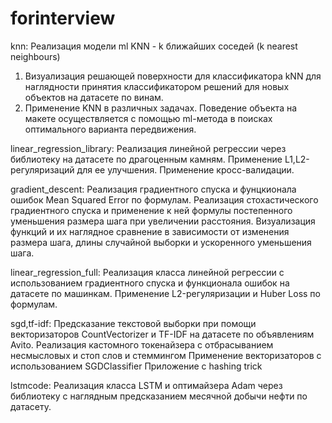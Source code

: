 # forinterview

knn:
Реализация модели ml KNN - k ближайших соседей (k nearest neighbours)
  1. Визуализация решающей поверхности для классификатора kNN для наглядности принятия классификатором решений для новых объектов на датасете по винам.
  2. Применение KNN в различных задачах. Поведение объекта на макете осуществляется с помощью ml-метода в поисках оптимального варианта передвижения.
  
linear_regression_library:
  Реализация линейной регрессии через библиотеку на датасете по драгоценным камням.
  Применение L1,L2-регуляризаций для ее улучшения.
  Применение кросс-валидации.
  
gradient_descent:
  Реализация градиентного спуска и фунцкионала ошибок Mean Squared Error по формулам.
  Реализация стохастического градиентного спуска и применение к ней формулы постепенного уменьшения размера шага при увеличении расстояния.
  Визуализация функций и их наглядное сравнение в зависимости от изменения размера шага, длины случайной выборки и ускоренного уменьшения шага.

linear_regression_full:
  Реализация класса линейной регрессии с использованием градиентного спуска и функционала ошибок на датасете по машинкам.
  Применение L2-регуляризации и Huber Loss по формулам.

sgd,tf-idf:
  Предсказание текстовой выборки при помощи векторизаторов CountVectorizer и TF-IDF на датасете по объявлениям Avito.
  Реализация кастомного токенайзера с отбрасыванием несмысловых и стоп слов и стеммингом
  Применение векторизаторов с использованием SGDClassifier
  Приложение с hashing trick

lstmcode:
  Реализация класса LSTM и оптимайзера Adam через библиотеку с наглядным предсказанием месячной добычи нефти по датасету.
